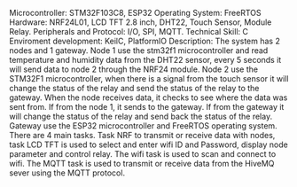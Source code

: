 Microcontroller:  STM32F103C8, ESP32
Operating System: FreeRTOS
Hardware: NRF24L01, LCD TFT 2.8 inch, DHT22, Touch Sensor, Module Relay.
Peripherals and Protocol: I/O, SPI, MQTT.
Technical Skill: C
Enviroment development: KeilC, PlatformIO
Description: The system has 2 nodes and 1 gateway. 
Node 1 use the stm32f1 microcontroller and read temperature and humidity data from the DHT22 sensor, every 5 seconds it will send data to node 2 through the NRF24 module.
Node 2 use the STM32F1 microcontroller, when there is a signal from the touch sensor it will change the status of the relay and send the status of the relay to the gateway.
When the node receives data, it checks to see where the data was sent from. If from the node 1, it sends to the gateway. If from the gateway it will change the status of the relay and send back the status of the relay.
Gateway use the ESP32 microcontroller and FreeRTOS operating system. There are 4 main tasks. Task NRF to transmit or receive data with nodes, task LCD TFT is used to select and enter wifi ID and Password, display node parameter and control relay. The wifi task is used to scan and connect to wifi. The MQTT task  is used to transmit or receive data from the HiveMQ sever using the MQTT protocol. 
